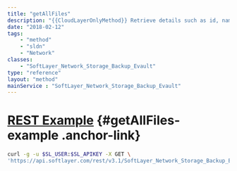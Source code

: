 ```yaml
---
title: "getAllFiles"
description: "{{CloudLayerOnlyMethod}} Retrieve details such as id, name, size, create date for all files in a Storage account's root directory. This does not download file content. "
date: "2018-02-12"
tags:
    - "method"
    - "sldn"
    - "Network"
classes:
    - "SoftLayer_Network_Storage_Backup_Evault"
type: "reference"
layout: "method"
mainService : "SoftLayer_Network_Storage_Backup_Evault"
---
```


# [REST Example](#getAllFiles-example) <a href="/article/rest/"><i class="fas fa-question"></i></a> {#getAllFiles-example .anchor-link} 
```bash
curl -g -u $SL_USER:$SL_APIKEY -X GET \
'https://api.softlayer.com/rest/v3.1/SoftLayer_Network_Storage_Backup_Evault/{SoftLayer_Network_Storage_Backup_EvaultID}/getAllFiles'
```
